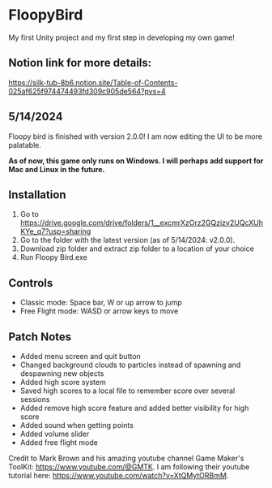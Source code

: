 # FloopyBird
My first Unity project and my first step in developing my own game! 

## Notion link for more details:
https://silk-tub-8b6.notion.site/Table-of-Contents-025af625f974474493fd309c905de564?pvs=4

## 5/14/2024
Floopy bird is finished with version 2.0.0! I am now editing the UI to be more palatable.

**As of now, this game only runs on Windows. I will perhaps add support for Mac and Linux in the future.**

## Installation
1. Go to https://drive.google.com/drive/folders/1__excmrXzOrz2GQzizv2UQcXUhKYe_q7?usp=sharing
2. Go to the folder with the latest version (as of 5/14/2024: v2.0.0).
3. Download zip folder and extract zip folder to a location of your choice
5. Run Floopy Bird.exe

## Controls
* Classic mode: Space bar, W or up arrow to jump
* Free Flight mode: WASD or arrow keys to move

## Patch Notes
* Added menu screen and quit button
* Changed background clouds to particles instead of spawning and despawning new objects
* Added high score system
* Saved high scores to a local file to remember score over several sessions
* Added remove high score feature and added better visibility for high score
* Added sound when getting points
* Added volume slider
* Added free flight mode

Credit to Mark Brown and his amazing youtube channel Game Maker's ToolKit: https://www.youtube.com/@GMTK. 
I am following their youtube tutorial here: https://www.youtube.com/watch?v=XtQMytORBmM.
